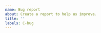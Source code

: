 ```yaml
---
name: Bug report
about: Create a report to help us improve.
title: ''
labels: C-bug
---
```


<!--
!!IMPORTANT!! If you are reporting a bug for Oxlint or the Oxc VSCode extension,
please use the "Linter bug report" template instead. You can find it here:
https://github.com/oxc-project/oxc/issues/new?assignees=DonIsaac&labels=C-bug,A-linter&projects=&template=linter_bug_report.yaml&title=linter:+
-->
